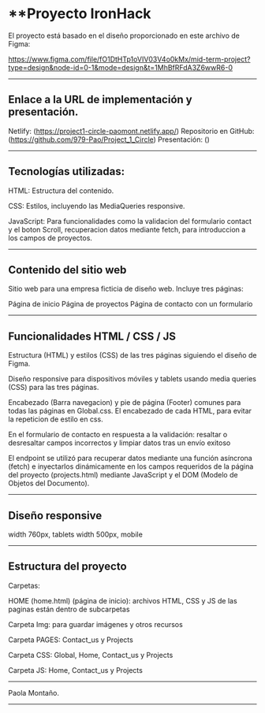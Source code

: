 # **Proyecto IronHack

El proyecto está basado en el diseño proporcionado en este archivo de Figma: 

https://www.figma.com/file/fO1DtHTp1oVIV03V4o0kMx/mid-term-project?type=design&node-id=0-1&mode=design&t=1MhBfRFdA3Z6wwR6-0

---

## Enlace a la URL de implementación y presentación.

Netlify: (https://project1-circle-paomont.netlify.app/)
Repositorio en GitHub: (https://github.com/979-Pao/Project_1_Circle)
Presentación: ()

---

## Tecnologías utilizadas:

HTML: Estructura del contenido.

CSS: Estilos, incluyendo las MediaQueries responsive.

JavaScript: Para funcionalidades como la validacion del formulario contact y el boton Scroll, recuperacion datos mediante fetch, para introduccion a los campos de proyectos.

---

## Contenido del sitio web

Sitio web para una empresa ficticia de diseño web. Incluye tres páginas:

Página de inicio
Página de proyectos
Página de contacto con un formulario

---

## Funcionalidades HTML / CSS / JS

Estructura (HTML) y estilos (CSS) de las tres páginas siguiendo el diseño de Figma.

Diseño responsive para dispositivos móviles y tablets usando media queries (CSS) para las tres páginas.

Encabezado (Barra navegacion) y pie de página (Footer) comunes para todas las páginas en Global.css. El encabezado de cada HTML, para evitar la repeticion de estilo en css.

En el formulario de contacto en respuesta a la validación: resaltar o desresaltar campos incorrectos y limpiar datos tras un envío exitoso

El endpoint se utilizó para recuperar datos mediante una función asíncrona (fetch) e inyectarlos dinámicamente en los campos requeridos de la página del proyecto (projects.html) mediante JavaScript y el DOM (Modelo de Objetos del Documento).

--- 

## Diseño responsive

width 760px, tablets
width 500px, mobile

---

## Estructura del proyecto

Carpetas:

HOME (home.html) (página de inicio): archivos HTML, CSS y JS de las paginas están dentro de subcarpetas

Carpeta Img: para guardar imágenes y otros recursos

Carpeta PAGES: Contact_us y Projects

Carpeta CSS: Global, Home, Contact_us y Projects

Carpeta JS: Home, Contact_us y Projects

---

Paola Montaño.

---